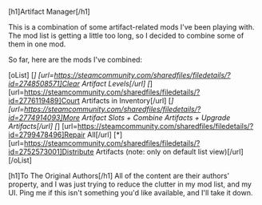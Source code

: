 [h1]Artifact Manager[/h1]

This is a combination of some artifact-related mods I've been playing with.
The mod list is getting a little too long, so I decided to combine some of
them in one mod.

So far, here are the mods I've combined:

[oList]
[*] [url=https://steamcommunity.com/sharedfiles/filedetails/?id=2748508571]Clear Artifact Levels[/url]
[*] [url=https://steamcommunity.com/sharedfiles/filedetails/?id=2776119489]Court Artifacts in Inventory[/url]
[*] [url=https://steamcommunity.com/sharedfiles/filedetails/?id=2774914093]More Artifact Slots + Combine Artifacts + Upgrade Artifacts[/url]
[*] [url=https://steamcommunity.com/sharedfiles/filedetails/?id=2799478496]Repair All[/url]
[*] [url=https://steamcommunity.com/sharedfiles/filedetails/?id=2752573001]Distribute Artifacts (note: only on default list view)[/url]
[/oList]

[h1]To The Original Authors[/h1]
All of the content are their authors' property, and I was just trying to
reduce the clutter in my mod list, and my UI.  Ping me if this isn't 
something you'd like available, and I'll take it down.